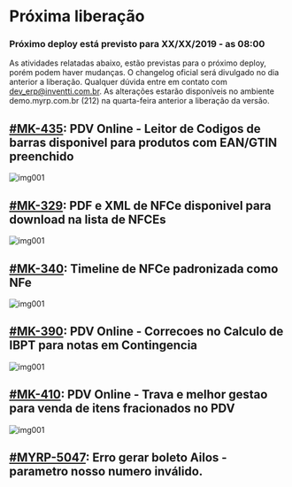 # Próxima liberação

### Próximo deploy está previsto para XX/XX/2019 - as 08:00
As atividades relatadas abaixo, estão previstas para o próximo deploy, porém podem haver mudanças. O changelog oficial será divulgado no dia anterior a liberação. Qualquer dúvida entre em contato com dev_erp@inventti.com.br.
As alterações estarão disponíveis no ambiente demo.myrp.com.br (212) na quarta-feira anterior a liberação da versão.

## [#MK-435](https://devmyrp.atlassian.net/browse/MK-435): PDV Online - Leitor de Codigos de barras disponivel para produtos com EAN/GTIN preenchido
![img001](https://i.imgur.com/UXKe7WD.jpg)

## [#MK-329](https://devmyrp.atlassian.net/browse/MK-329): PDF e XML de NFCe disponivel para download na lista de NFCEs
![img001](https://i.imgur.com/3RjmjrY.jpg)

## [#MK-340](https://devmyrp.atlassian.net/browse/MK-340): Timeline de NFCe padronizada como NFe
![img001](https://i.imgur.com/OvHOpZn.jpg)

## [#MK-390](https://devmyrp.atlassian.net/browse/MK-390): PDV Online - Correcoes no Calculo de IBPT para notas em Contingencia
![img001](https://i.imgur.com/YB7gF6P.jpg)

## [#MK-410](https://devmyrp.atlassian.net/browse/MK-390): PDV Online - Trava e melhor gestao para venda de itens fracionados no PDV 
![img001](https://i.imgur.com/c3SlaSx.jpg)

## [#MYRP-5047](https://devmyrp.atlassian.net/browse/MYRP-5047): Erro gerar boleto Ailos - parametro nosso numero inválido.




